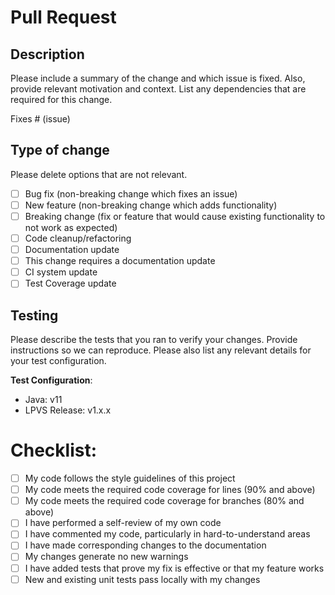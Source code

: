 # Pull Request

## Description

Please include a summary of the change and which issue is fixed. Also, provide relevant motivation and context. List any dependencies that are required for this change.

Fixes # (issue)

## Type of change

Please delete options that are not relevant.

- [ ] Bug fix (non-breaking change which fixes an issue)
- [ ] New feature (non-breaking change which adds functionality)
- [ ] Breaking change (fix or feature that would cause existing functionality to not work as expected)
- [ ] Code cleanup/refactoring
- [ ] Documentation update
- [ ] This change requires a documentation update
- [ ] CI system update
- [ ] Test Coverage update

## Testing

Please describe the tests that you ran to verify your changes. Provide instructions so we can reproduce. Please also list any relevant details for your test configuration.

**Test Configuration**:
* Java: v11
* LPVS Release: v1.x.x

# Checklist:

- [ ] My code follows the style guidelines of this project
- [ ] My code meets the required code coverage for lines (90% and above)
- [ ] My code meets the required code coverage for branches (80% and above)
- [ ] I have performed a self-review of my own code
- [ ] I have commented my code, particularly in hard-to-understand areas
- [ ] I have made corresponding changes to the documentation
- [ ] My changes generate no new warnings
- [ ] I have added tests that prove my fix is effective or that my feature works
- [ ] New and existing unit tests pass locally with my changes
